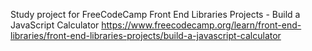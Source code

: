 Study project for FreeCodeCamp Front End Libraries Projects - Build a JavaScript Calculator https://www.freecodecamp.org/learn/front-end-libraries/front-end-libraries-projects/build-a-javascript-calculator